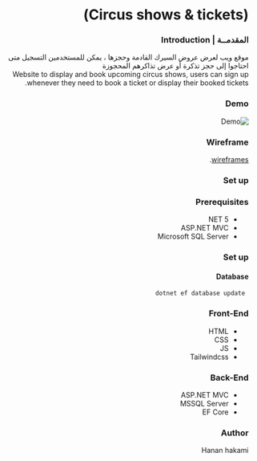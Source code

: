 <div dir="rtl" align="right">

# (Circus shows & tickets) 

### المقدمــة | Introduction 
  موقع ويب لعرض عروض السيرك القادمة وحجزها ، يمكن للمستخدمين التسجيل متى احتاجوا إلى حجز تذكرة أو عرض تذاكرهم المحجوزة
  <br>
  Website to display and book upcoming circus shows, users can sign up whenever they need to book a ticket or display their booked tickets.
### Demo  
 ![Demo](https://github.com/hanan-tuwaiq/Project04_Auth_CRUD_ASP.NET/blob/main/demo.gif)
### Wireframe  
 [wireframes](https://www.figma.com/file/IdZFaHIeGsZfYSpYm65PcT/circus-wireframe).   
### Set up  
### Prerequisites
- NET 5 
- ASP.NET MVC
- Microsoft SQL Server 
### Set up  
 #### Database
 ``` dotnet ef database update```
### Front-End  
 - HTML
 - CSS
 - JS
 - Tailwindcss 
### Back-End 
 - ASP.NET MVC
 - MSSQL Server
 - EF Core
### Author
 Hanan hakami
</div>
